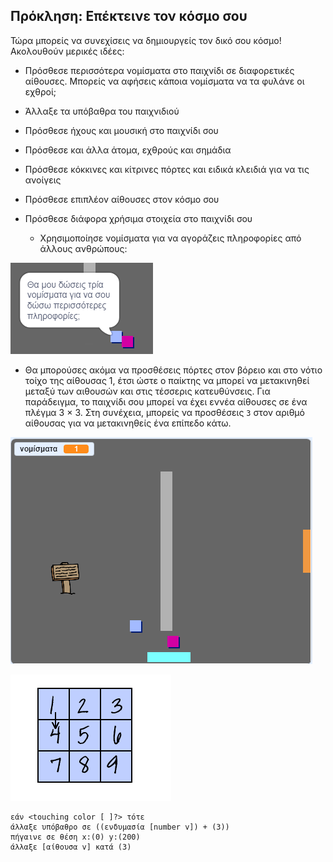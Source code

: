 ## Πρόκληση: Επέκτεινε τον κόσμο σου

Τώρα μπορείς να συνεχίσεις να δημιουργείς τον δικό σου κόσμο! Ακολουθούν μερικές ιδέες:

+ Πρόσθεσε περισσότερα νομίσματα στο παιχνίδι σε διαφορετικές αίθουσες. Μπορείς να αφήσεις κάποια νομίσματα να τα φυλάνε οι εχθροί;
+ Άλλαξε τα υπόβαθρα του παιχνιδιού
+ Πρόσθεσε ήχους και μουσική στο παιχνίδι σου
+ Πρόσθεσε και άλλα άτομα, εχθρούς και σημάδια
+ Πρόσθεσε κόκκινες και κίτρινες πόρτες και ειδικά κλειδιά για να τις ανοίγεις
+ Πρόσθεσε επιπλέον αίθουσες στον κόσμο σου
+ Πρόσθεσε διάφορα χρήσιμα στοιχεία στο παιχνίδι σου
    
    + Χρησιμοποίησε νομίσματα για να αγοράζεις πληροφορίες από άλλους ανθρώπους:

![screenshot](images/world-bribe.png)

+ Θα μπορούσες ακόμα να προσθέσεις πόρτες στον βόρειο και στο νότιο τοίχο της αίθουσας 1, έτσι ώστε ο παίκτης να μπορεί να μετακινηθεί μεταξύ των αιθουσών και στις τέσσερις κατευθύνσεις. Για παράδειγμα, το παιχνίδι σου μπορεί να έχει εννέα αίθουσες σε ένα πλέγμα 3 × 3. Στη συνέχεια, μπορείς να προσθέσεις ` 3 ` στον αριθμό αίθουσας για να μετακινηθείς ένα επίπεδο κάτω.

![screenshot](images/north-south-rooms.png)

![screenshot](images/number-grid.png)

```blocks3
εάν <touching color [ ]?> τότε
άλλαξε υπόβαθρο σε ((ενδυμασία [number v]) + (3))
πήγαινε σε θέση x:(0) y:(200)
άλλαξε [αίθουσα v] κατά (3)
```